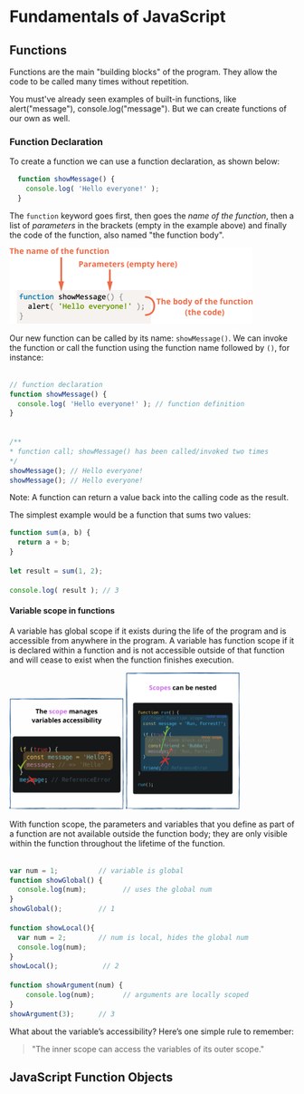 # Fundamentals of JavaScript

## Functions

Functions are the main "building blocks" of the program. They allow the code to be called many times without repetition.

You must've already seen examples of built-in functions, like alert("message"), console.log("message"). But we can create functions of our own as well.

### Function Declaration

To create a function we can use a function declaration, as shown below:

```javascript
  function showMessage() {
    console.log( 'Hello everyone!' );
  }
```

The `function` keyword goes first, then goes the *name of the function*, then a list of *parameters* in the brackets (empty in the example above) and finally the code of the function, also named "the function body".


![functionDeclaration](../assets/function_basics.png)


Our new function can be called by its name: `showMessage()`. We can invoke the function or call the function using the function name followed by `()`, for instance:

```javascript

// function declaration
function showMessage() {
  console.log( 'Hello everyone!' ); // function definition
}


/**
* function call; showMessage() has been called/invoked two times
*/
showMessage(); // Hello everyone!
showMessage(); // Hello everyone!

```

Note: A function can return a value back into the calling code as the result.


The simplest example would be a function that sums two values:

```javascript
function sum(a, b) {
  return a + b;
}

let result = sum(1, 2);

console.log( result ); // 3

```

#### Variable scope in functions


A variable has global scope if it exists during the life of the program and is accessible from anywhere in the program. A variable 
has function scope if it is declared within a function and is not accessible outside of that function and will cease to exist when
the function finishes execution.


<p float="left">
  <img src="../assets/javascript-scope.png" width="40%" />
  <img src="../assets/javascript-nested-scopes.png" width="40%" height="20%" /> 
</p>


With function scope, the parameters and variables that you define as part of a function are not available outside the function 
body; they are only visible within the function throughout the lifetime of the function.

```javascript

var num = 1;          // variable is global
function showGlobal() {
  console.log(num);         // uses the global num
}
showGlobal();         // 1

function showLocal(){
  var num = 2;        // num is local, hides the global num 
  console.log(num);
}
showLocal();           // 2

function showArgument(num) {
    console.log(num);       // arguments are locally scoped
}
showArgument(3);      // 3

```

What about the variable’s accessibility? Here’s one simple rule to remember:
> "The inner scope can access the variables of its outer scope."



## JavaScript Function Objects


